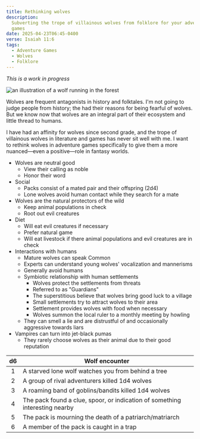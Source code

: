 ```yaml
---
title: Rethinking wolves
description:
  Subverting the trope of villainous wolves from folklore for your adventure
  games
date: 2025-04-23T06:45-0400
verse: Isaiah 11:6
tags:
  - Adventure Games
  - Wolves
  - Folklore
---
```


<call-out type="info">

_This is a work in progress_

</call-out>

<img src="https://upload.wikimedia.org/wikipedia/commons/thumb/9/90/Wolf%2C_from_the_Quadrupeds_series_%28N21%29_for_Allen_%26_Ginter_Cigarettes_MET_DP835146.jpg/960px-Wolf%2C_from_the_Quadrupeds_series_%28N21%29_for_Allen_%26_Ginter_Cigarettes_MET_DP835146.jpg" alt="an illustration of a wolf running in the forest" />

Wolves are frequent antagonists in history and folktales. I'm not going to judge
people from history; the had their reasons for being fearful of wolves. But we
know now that wolves are an integral part of their ecosystem and little thread
to humans.

I have had an affinity for wolves since second grade, and the trope of
villainous wolves in literature and games has never sit well with me. I want to
rethink wolves in adventure games specifically to give them a more nuanced—even
a positive—role in fantasy worlds.

- Wolves are neutral good
  - View their calling as noble
  - Honor their word
- Social
  - Packs consist of a mated pair and their offspring (2d4)
  - Lone wolves avoid human contact while they search for a mate
- Wolves are the natural protectors of the wild
  - Keep animal populations in check
  - Root out evil creatures
- Diet
  - Will eat evil creatures if necessary
  - Prefer natural game
  - Will eat livestock if there animal populations and evil creatures are in
    check
- Interactions with humans
  - Mature wolves can speak Common
  - Experts can understand young wolves' vocalization and mannerisms
  - Generally avoid humans
  - Symbiotic relationship with human settlements
    - Wolves protect the settlements from threats
    - Referred to as "Guardians"
    - The superstitious believe that wolves bring good luck to a village
    - Small settlements try to attract wolves to their area
    - Settlement provides wolves with food when necessary
    - Wolves summon the local ruler to a monthly meeting by howling
  - They can smell a lie and are distrustful of and occasionally aggressive
    towards liars
- Vampires can turn into jet-black pumas
  - They rarely choose wolves as their animal due to their good reputation

| d6  | Wolf encounter                                                              |
| :-: | --------------------------------------------------------------------------- |
|  1  | A starved lone wolf watches you from behind a tree                          |
|  2  | A group of rival adventurers killed 1d4 wolves                              |
|  3  | A roaming band of goblins/bandits killed 1d4 wolves                         |
|  4  | The pack found a clue, spoor, or indication of something interesting nearby |
|  5  | The pack is mourning the death of a patriarch/matriarch                     |
|  6  | A member of the pack is caught in a trap                                    |
